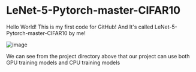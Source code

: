 # LeNet-5-Pytorch-master-CIFAR10
Hello World! This is my first code for GitHub! And It's called LeNet-5-Pytorch-master-CIFAR10 by me!

![image](https://user-images.githubusercontent.com/98302212/153432790-ceba8c72-925a-460b-b9da-ea333949063f.png)

We can see from the project directory above that our project can use both GPU training models and CPU training models

